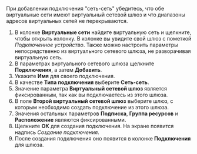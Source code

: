 При добавлении подключения "сеть-сеть" убедитесь, что обе виртуальные сети имеют виртуальный сетевой шлюз и что диапазоны адресов виртуальных сетей не перекрываются.

1. В колонке **Виртуальные сети** найдите виртуальную сеть и щелкните, чтобы открыть колонку. В колонке вы увидите свой шлюз с пометкой *Подключенное устройство*. Также можно настроить параметры непосредственно из виртуального сетевого шлюза, не разворачивая виртуальную сеть.
2. В параметрах виртуального сетевого шлюза щелкните **Подключения**, а затем **Добавить**.
3. Укажите **Имя** для своего подключения. 
4. В качестве **Типа подключения** выберите **Сеть-сеть**.
5. Значение параметра **Виртуальный сетевой шлюз** является фиксированным, так как вы подключаетесь из этого шлюза.
6. В поле **Второй виртуальный сетевой шлюз** выберите шлюз, с которым необходимо создать подключение из этого шлюза.
7. Значения остальных параметров **Подписка**, **Группа ресурсов** и **Расположение** являются фиксированными.
8. Щелкните **ОК** для создания подключения. На экране появится надпись *Создание подключения*.
9. После создания подключения оно появится в колонке **Подключения** для шлюза.

<!---HONumber=AcomDC_0107_2016-->